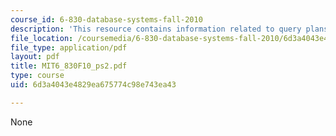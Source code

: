 ```yaml
---
course_id: 6-830-database-systems-fall-2010
description: 'This resource contains information related to query plans. '
file_location: /coursemedia/6-830-database-systems-fall-2010/6d3a4043e4829ea675774c98e743ea43_MIT6_830F10_ps2.pdf
file_type: application/pdf
layout: pdf
title: MIT6_830F10_ps2.pdf
type: course
uid: 6d3a4043e4829ea675774c98e743ea43

---
```

None
